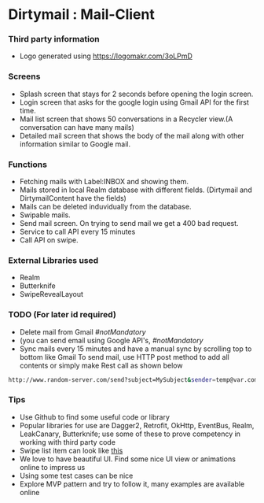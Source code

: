 # Dirtymail : Mail-Client

### Third party information 

- Logo generated using https://logomakr.com/3oLPmD

### Screens

- Splash screen that stays for 2 seconds before opening the login screen.
- Login screen that asks for the google login using Gmail API for the first time.
- Mail list screen that shows 50 conversations in a Recycler view.(A conversation can have many mails)
- Detailed mail screen that shows the body of the mail along with other information similar to Google mail.

### Functions 
- Fetching mails with Label:INBOX and showing them.
- Mails stored in local Realm database with different fields. (Dirtymail and DirtymailContent have the fields)
- Mails can be deleted induvidually from the database.
- Swipable mails.
- Send mail screen. On trying to send mail we get a 400 bad request.
- Service to call API every 15 minutes
- Call API on swipe.

### External Libraries used
- Realm
- Butterknife
- SwipeRevealLayout

### TODO (For later id required)
- Delete mail from Gmail *#notMandatory*
- (you can send email using Google API's, *#notMandatory*
- Sync mails every 15 minutes and have a manual sync by scrolling top to bottom like Gmail
To send mail, use HTTP post method to add all contents or simply make Rest call as shown below
```sh
http://www.random-server.com/send?subject=MySubject&sender=temp@var.com&timeStamp=11112342234&body=MyTrialMail
```

### Tips
- Use Github to find some useful code or library
- Popular libraries for use are Dagger2, Retrofit, OkHttp, EventBus, Realm, LeakCanary, Butterknife; use some of these to prove competency in working with third party code
- Swipe list item can look like [this] 
- We love to have beautiful UI. Find some nice UI view or animations online to impress us
- Using some test cases can be nice
- Explore MVP pattern and try to follow it, many examples are available online
 
[this]: <http://i.stack.imgur.com/aB55l.png>
